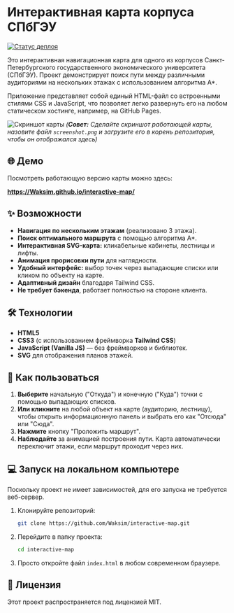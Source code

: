 # Интерактивная карта корпуса СПбГЭУ

[![Статус деплоя](https://img.shields.io/github/deployments/Waksim/interactive-map/github-pages?label=GitHub%20Pages)](https://Waksim.github.io/interactive-map/)

Это интерактивная навигационная карта для одного из корпусов Санкт-Петербургского государственного экономического университета (СПбГЭУ). Проект демонстрирует поиск пути между различными аудиториями на нескольких этажах с использованием алгоритма A*.

Приложение представляет собой единый HTML-файл со встроенными стилями CSS и JavaScript, что позволяет легко развернуть его на любом статическом хостинге, например, на GitHub Pages.

![Скриншот карты](screenshot.png)
*(**Совет:** Сделайте скриншот работающей карты, назовите файл `screenshot.png` и загрузите его в корень репозитория, чтобы он отображался здесь)*

## 🌐 Демо

Посмотреть работающую версию карты можно здесь:

**https://Waksim.github.io/interactive-map/**

## ✨ Возможности

-   **Навигация по нескольким этажам** (реализовано 3 этажа).
-   **Поиск оптимального маршрута** с помощью алгоритма A*.
-   **Интерактивная SVG-карта:** кликабельные кабинеты, лестницы и лифты.
-   **Анимация прорисовки пути** для наглядности.
-   **Удобный интерфейс:** выбор точек через выпадающие списки или кликом по объекту на карте.
-   **Адаптивный дизайн** благодаря Tailwind CSS.
-   **Не требует бэкенда**, работает полностью на стороне клиента.

## 🛠️ Технологии

-   **HTML5**
-   **CSS3** (с использованием фреймворка **Tailwind CSS**)
-   **JavaScript (Vanilla JS)** — без фреймворков и библиотек.
-   **SVG** для отображения планов этажей.

## 🚀 Как пользоваться

1.  **Выберите** начальную ("Откуда") и конечную ("Куда") точки с помощью выпадающих списков.
2.  **Или кликните** на любой объект на карте (аудиторию, лестницу), чтобы открыть информационную панель и выбрать его как "Отсюда" или "Сюда".
3.  **Нажмите** кнопку "Проложить маршрут".
4.  **Наблюдайте** за анимацией построения пути. Карта автоматически переключит этажи, если маршрут проходит через них.

## 💻 Запуск на локальном компьютере

Поскольку проект не имеет зависимостей, для его запуска не требуется веб-сервер.

1.  Клонируйте репозиторий:
    ```bash
    git clone https://github.com/Waksim/interactive-map.git
    ```
2.  Перейдите в папку проекта:
    ```bash
    cd interactive-map
    ```
3.  Просто откройте файл `index.html` в любом современном браузере.

## 📄 Лицензия

Этот проект распространяется под лицензией MIT.
